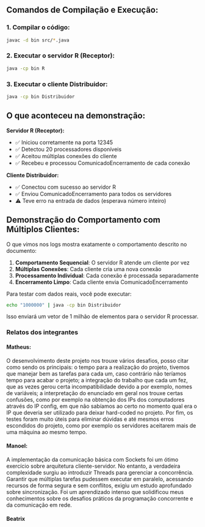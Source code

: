 ## Comandos de Compilação e Execução:

### 1. Compilar o código:
```bash
javac -d bin src/*.java
```

### 2. Executar o servidor R (Receptor):
```bash
java -cp bin R
```

### 3. Executar o cliente Distribuidor:
```bash
java -cp bin Distribuidor
```

## O que aconteceu na demonstração:

**Servidor R (Receptor):**
- ✅ Iniciou corretamente na porta 12345
- ✅ Detectou 20 processadores disponíveis
- ✅ Aceitou múltiplas conexões do cliente
- ✅ Recebeu e processou ComunicadoEncerramento de cada conexão

**Cliente Distribuidor:**
- ✅ Conectou com sucesso ao servidor R
- ✅ Enviou ComunicadoEncerramento para todos os servidores
- ⚠️ Teve erro na entrada de dados (esperava número inteiro)

## Demonstração do Comportamento com Múltiplos Clientes:

O que vimos nos logs mostra exatamente o comportamento descrito no documento:

1. **Comportamento Sequencial**: O servidor R atende um cliente por vez
2. **Múltiplas Conexões**: Cada cliente cria uma nova conexão
3. **Processamento Individual**: Cada conexão é processada separadamente
4. **Encerramento Limpo**: Cada cliente envia ComunicadoEncerramento

Para testar com dados reais, você pode executar:
```bash
echo "1000000" | java -cp bin Distribuidor
```

Isso enviará um vetor de 1 milhão de elementos para o servidor R processar.


### Relatos dos integrantes


####  Matheus:

O desenvolvimento deste projeto nos trouxe vários desafios, posso citar como sendo os principais: o tempo para a realização do projeto, tivemos que manejar bem as tarefas para cada um, caso contrário não teríamos tempo para acabar o projeto; a integração do trabalho que cada um fez, que as vezes gerou certa incompatibilidade devido a por exemplo, nomes de variáveis; a interpretação do enunciado em geral nos trouxe certas confusões, como por exemplo na obtenção dos IPs dos computadores através do IP config, em que não sabíamos ao certo no momento qual era o IP que deveria ser utilizado para deixar hard-coded no projeto. Por fim, os testes foram muito úteis para eliminar dúvidas e até mesmos erros escondidos do projeto, como por exemplo os servidores aceitarem mais de uma máquina ao mesmo tempo.

#### Manoel: 

A implementação da comunicação básica com Sockets foi um ótimo exercício sobre arquitetura cliente-servidor. No entanto, a verdadeira complexidade surgiu ao introduzir Threads para gerenciar a concorrência. Garantir que múltiplas tarefas pudessem executar em paralelo, acessando recursos de forma segura e sem conflitos, exigiu um estudo aprofundado sobre sincronização.
​Foi um aprendizado intenso que solidificou meus conhecimentos sobre os desafios práticos da programação concorrente e da comunicação em rede.


#### Beatrix
